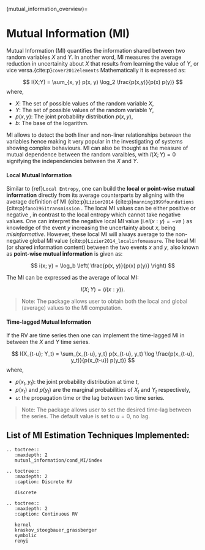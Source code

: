 (mutual_information_overview)=
# Mutual Information **(MI)**
Mutual Information (MI) quantifies the information shared between two random variables $X$ and $Y$. 
In another word, MI measures the average reduction in uncertainity about $X$ that results from learning the value of $Y$, or vice versa.{cite:p}`cover2012elements`
Mathematically it is expressed as:

$$
I(X;Y) = \sum_{x, y} p(x, y) \log_2 \frac{p(x,y)}{p(x) p(y)}
$$
where,
- $X$: The set of possible values of the random variable $X$,
- $Y$: The set of possible values of the random variable $Y$,
- $p(x,y)$: The joint probability distribution $p(x,y)$,
- $b$: The base of the logarithm.

MI allows to detect the both liner and non-liner relationships between the variables hence making it very popular in the investigating of systems showing complex behaviours. MI can also be thought as the measure of mutual dependence between the random varaibles, with $I(X; Y) = 0$ signifying the independencies between the $X$ and $Y$.

#### Local Mutual Information
Similar to {ref}`Local Entropy`, one can build the **local or point-wise mutual information**  directly from its average counterparts by aligning with the average definition of MI {cite:p}`Lizier2014` {cite:p}`manning1999foundations` {cite:p}`fano1961transmission` .
The local MI values can be either positive or negative , in contrast to the local entropy which cannot take negative values. One can interpret the negative local MI value (i.e$i(x: y)=-ve$ ) as knowledge of the event $y$ increasing the uncertainty about $x$, being _misinformative_. 
However, these local MI will always average to the non-negative global MI value {cite:p}`Lizier2014_localinfomeasure`. 
The local MI (or shared information content) between the two events $x$ and $y$, also known as **point-wise mutual information** is given as:

 $$
   i(x; y) = \log_b \left( \frac{p(x, y)}{p(x) p(y)} \right)
  $$

The MI can be expressed as the average of local MI:

$$
I(X; Y) = \langle i(x: y) \rangle.
$$

> Note:
> The package allows user to obtain both the local and global (average) values to the MI computation.

#### Time-lagged Mutual Information
If the RV are time series then one can implement the time-lagged MI in between the $X$ and $Y$ time series.

$$
I(X_{t-u}; Y_t) = \sum_{x_{t-u}, y_t} p(x_{t-u}, y_t) \log \frac{p(x_{t-u}, y_t)}{p(x_{t-u}) p(y_t)}
$$
where,
- $p(x_t,y_t)$: the joint probability distribution at time $t$,
- $p(x_t)$ and  $p(y_t)$ are the marginal probabilities of $X_t$ and $Y_t$ respectively,
- $u$: the propagation time or the lag between two time series.

> Note:
> The package allows user to set the desired time-lag between the series. The default value is set to $u=0$, no lag. 

## List of MI Estimation Techniques Implemented:




```{eval-rst}
.. toctree::
   :maxdepth: 2
   mutual_information/cond_MI/index
   
.. toctree::
   :maxdepth: 2
   :caption: Discrete RV

   discrete

.. toctree::
   :maxdepth: 2
   :caption: Continuous RV

   kernel
   kraskov_stoegbauer_grassberger
   symbolic
   renyi
```
